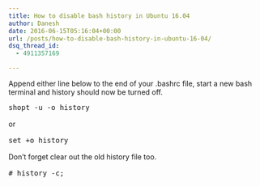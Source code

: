 ```yaml
---
title: How to disable bash history in Ubuntu 16.04
author: Danesh
date: 2016-06-15T05:16:04+00:00
url: /posts/how-to-disable-bash-history-in-ubuntu-16-04/
dsq_thread_id:
  - 4911357169

---
```

Append either line below to the end of your .bashrc file, start a new bash terminal and history should now be turned off.

<pre class="toolbar:2 lang:default decode:true">shopt -u -o history
</pre>

<span style="line-height: 1.5;">or</span>

<pre class="toolbar:2 lang:default decode:true">set +o history
</pre>

<span style="line-height: 1.5;">Don&#8217;t forget </span><span style="line-height: 1.5;">clear</span><span style="line-height: 1.5;"> out the old history file too.</span>

<pre class="toolbar:2 lang:default decode:true"># history -c;</pre>

&nbsp;